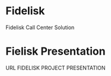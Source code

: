 # Fidelisk
Fidelisk Call Center Solution

# Fielisk Presentation
URL FIDELISK PROJECT PRESENTATION 
